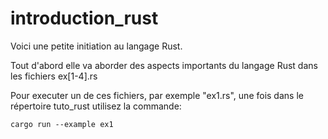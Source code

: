 # introduction_rust

Voici une petite initiation au langage Rust.

Tout d'abord  elle va aborder des aspects importants du langage Rust dans les fichiers ex[1-4].rs

Pour executer un de ces fichiers, par exemple "ex1.rs", une fois dans le répertoire tuto_rust utilisez la commande:

`cargo run --example ex1`





